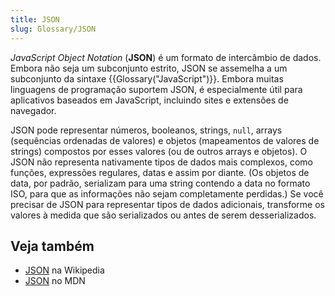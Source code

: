 ```yaml
---
title: JSON
slug: Glossary/JSON
---
```


_JavaScript Object Notation_ (**JSON**) é um formato de intercâmbio de dados. Embora não seja um subconjunto estrito, JSON se assemelha a um subconjunto da sintaxe {{Glossary("JavaScript")}}. Embora muitas linguagens de programação suportem JSON, é especialmente útil para aplicativos baseados em JavaScript, incluindo sites e extensões de navegador.

JSON pode representar números, booleanos, strings, `null`, arrays (sequências ordenadas de valores) e objetos (mapeamentos de valores de strings) compostos por esses valores (ou de outros arrays e objetos). O JSON não representa nativamente tipos de dados mais complexos, como funções, expressões regulares, datas e assim por diante. (Os objetos de data, por padrão, serializam para uma string contendo a data no formato ISO, para que as informações não sejam completamente perdidas.) Se você precisar de JSON para representar tipos de dados adicionais, transforme os valores à medida que são serializados ou antes de serem desserializados.

## Veja também

- [JSON](https://pt.wikipedia.org/wiki/JSON) na Wikipedia
- [JSON](/pt-BR/docs/Web/JavaScript/Reference/Global_Objects/JSON) no MDN
